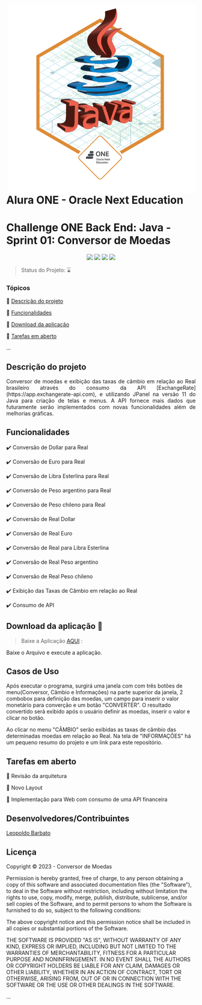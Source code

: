 

<img align="right" src="https://github.com/lbarbatto/conversor-de-moedas/blob/main/source/img/lb_backend_alura_002.png">
<br>
<br>

# Alura ONE - Oracle Next Education

<h1>Challenge ONE Back End: Java - Sprint 01: Conversor de Moedas</h1> 

<p align="center">
  <img src="https://img.shields.io/static/v1?label=JAVA&message=11&color=yellow&style=for-the-badge"/>
  <img src="http://img.shields.io/static/v1?label=ALURA&message=T4-BackEnd&color=darkblue&style=for-the-badge"/>
  <img src="http://img.shields.io/static/v1?label=Oracle&message=ONE&color=orange&style=for-the-badge"/>
  <img src="http://img.shields.io/static/v1?label=STATUS&message=EM%20DESENVOLVIMENTO&color=RED&style=for-the-badge"/>

</p>

> Status do Projeto: :hourglass: 


### Tópicos 

:small_blue_diamond: [Descrição do projeto](#descrição-do-projeto)

:small_blue_diamond: [Funcionalidades](#funcionalidades)

:small_blue_diamond: [Download da aplicação](#download-da-aplicação-dash)

:small_blue_diamond: [Tarefas em aberto](#tarefas-em-aberto)

... 

## Descrição do projeto 

<p align="justify">
  Conversor de moedas e exibição das taxas de câmbio em relação ao Real brasileiro através do consumo da API [ExchangeRate](https://app.exchangerate-api.com), e utilizando JPanel na versão 11 do Java para criação de telas e menus.
  A API fornece mais dados que futuramente serão implementados com novas funcionalidades além de melhorias gráficas.
</p>


## Funcionalidades

:heavy_check_mark: Conversão de Dollar para Real   

:heavy_check_mark: Conversão de Euro para Real  

:heavy_check_mark: Conversão de Libra Esterlina para Real  

:heavy_check_mark: Conversão de Peso argentino para Real 

:heavy_check_mark: Conversão de Peso chileno para Real  

:heavy_check_mark: Conversão de Real Dollar

:heavy_check_mark: Conversão de Real Euro

:heavy_check_mark: Conversão de Real para Libra Esterlina

:heavy_check_mark: Conversão de Real Peso argentino

:heavy_check_mark: Conversão de Real Peso chileno

:heavy_check_mark: Exibição das Taxas de Câmbio em relação ao Real

:heavy_check_mark: Consumo de API


## Download da aplicação :dash:

> Baixe a Aplicação [AQUI](https://github.com/lbarbatto/conversor-de-moedas/raw/main/final/lbarbatto-alura-oracle-one-conversor-v002.jar) :

Baixe o Arquivo e execute a aplicação.


## Casos de Uso

Após executar o programa, surgirá uma janela com com três botões de menu(Conversor, Câmbio e Informações) na parte superior da janela, 2 combobox para definição das 
moedas, um campo para inserir o valor monetário para converção e um botão "CONVERTER". O resultado convertido será exibido após o usuário definir as moedas, inserir o 
valor e clicar no botão. 

Ao clicar no menu "CÂMBIO" serão exibidas as taxas de câmbio das determinadas moedas em relação ao Real. Na tela de "INFORMAÇÕES" há um pequeno resumo do projeto e 
um link para este repositório.


## Tarefas em aberto

:memo: Revisão da arquitetura 

:memo: Novo Layout

:memo: Implementação para Web com consumo de uma API financeira



## Desenvolvedores/Contribuintes

[Leopoldo Barbato](https://www.linkedin.com/in/leopoldo-barbato)



## Licença 

Copyright :copyright: 2023 - Conversor de Moedas

Permission is hereby granted, free of charge, to any person obtaining a
copy of this software and associated documentation files (the "Software"),
to deal in the Software without restriction, including without limitation
the rights to use, copy, modify, merge, publish, distribute, sublicense,
and/or sell copies of the Software, and to permit persons to whom the
Software is furnished to do so, subject to the following conditions:

The above copyright notice and this permission notice shall be included
in all copies or substantial portions of the Software.

THE SOFTWARE IS PROVIDED "AS IS", WITHOUT WARRANTY OF ANY KIND, EXPRESS
OR IMPLIED, INCLUDING BUT NOT LIMITED TO THE WARRANTIES OF MERCHANTABILITY,
FITNESS FOR A PARTICULAR PURPOSE AND NONINFRINGEMENT.  IN NO EVENT SHALL
THE AUTHORS OR COPYRIGHT HOLDERS BE LIABLE FOR ANY CLAIM, DAMAGES OR OTHER
LIABILITY, WHETHER IN AN ACTION OF CONTRACT, TORT OR OTHERWISE, ARISING
FROM, OUT OF OR IN CONNECTION WITH THE SOFTWARE OR THE USE OR OTHER
DEALINGS IN THE SOFTWARE.

...
